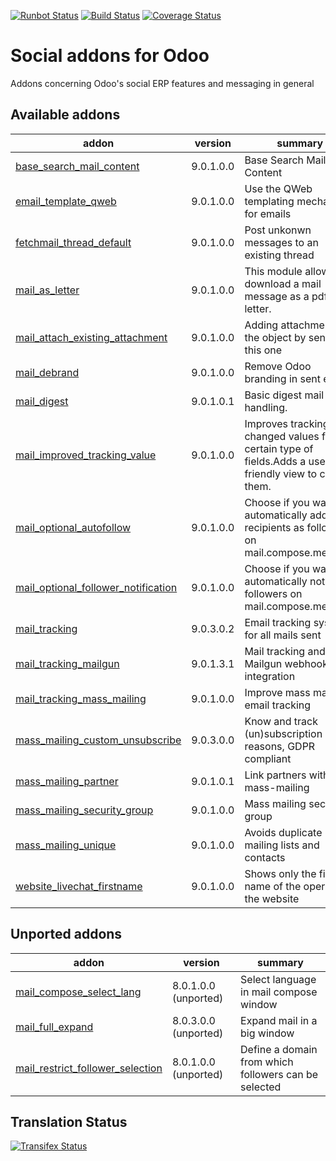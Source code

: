 [![Runbot Status](https://runbot.odoo-community.org/runbot/badge/flat/205/9.0.svg)](https://runbot.odoo-community.org/runbot/repo/github-com-oca-social-205)
[![Build Status](https://travis-ci.org/OCA/social.svg?branch=9.0)](https://travis-ci.org/OCA/social)
[![Coverage Status](https://coveralls.io/repos/OCA/social/badge.svg?branch=9.0)](https://coveralls.io/r/OCA/social?branch=9.0)

Social addons for Odoo
======================

Addons concerning Odoo's social ERP features and messaging in general

[//]: # (addons)

Available addons
----------------
addon | version | summary
--- | --- | ---
[base_search_mail_content](base_search_mail_content/) | 9.0.1.0.0 | Base Search Mail Content
[email_template_qweb](email_template_qweb/) | 9.0.1.0.0 | Use the QWeb templating mechanism for emails
[fetchmail_thread_default](fetchmail_thread_default/) | 9.0.1.0.0 | Post unkonwn messages to an existing thread
[mail_as_letter](mail_as_letter/) | 9.0.1.0.0 | This module allows to download a mail message as a pdf letter.
[mail_attach_existing_attachment](mail_attach_existing_attachment/) | 9.0.1.0.0 | Adding attachment on the object by sending this one
[mail_debrand](mail_debrand/) | 9.0.1.0.0 | Remove Odoo branding in sent emails
[mail_digest](mail_digest/) | 9.0.1.0.1 | Basic digest mail handling.
[mail_improved_tracking_value](mail_improved_tracking_value/) | 9.0.1.0.0 | Improves tracking changed values for certain type of fields.Adds a user-friendly view to consult them.
[mail_optional_autofollow](mail_optional_autofollow/) | 9.0.1.0.0 | Choose if you want to automatically add new recipients as followers on mail.compose.message
[mail_optional_follower_notification](mail_optional_follower_notification/) | 9.0.1.0.0 | Choose if you want to automatically notify followers on mail.compose.message
[mail_tracking](mail_tracking/) | 9.0.3.0.2 | Email tracking system for all mails sent
[mail_tracking_mailgun](mail_tracking_mailgun/) | 9.0.1.3.1 | Mail tracking and Mailgun webhooks integration
[mail_tracking_mass_mailing](mail_tracking_mass_mailing/) | 9.0.1.0.0 | Improve mass mailing email tracking
[mass_mailing_custom_unsubscribe](mass_mailing_custom_unsubscribe/) | 9.0.3.0.0 | Know and track (un)subscription reasons, GDPR compliant
[mass_mailing_partner](mass_mailing_partner/) | 9.0.1.0.1 | Link partners with mass-mailing
[mass_mailing_security_group](mass_mailing_security_group/) | 9.0.1.0.0 | Mass mailing security group
[mass_mailing_unique](mass_mailing_unique/) | 9.0.1.0.0 | Avoids duplicate mailing lists and contacts
[website_livechat_firstname](website_livechat_firstname/) | 9.0.1.0.0 | Shows only the first name of the operator in the website


Unported addons
---------------
addon | version | summary
--- | --- | ---
[mail_compose_select_lang](mail_compose_select_lang/) | 8.0.1.0.0 (unported) | Select language in mail compose window
[mail_full_expand](mail_full_expand/) | 8.0.3.0.0 (unported) | Expand mail in a big window
[mail_restrict_follower_selection](mail_restrict_follower_selection/) | 8.0.1.0.0 (unported) | Define a domain from which followers can be selected

[//]: # (end addons)

Translation Status
------------------
[![Transifex Status](https://www.transifex.com/projects/p/OCA-social-9-0/chart/image_png)](https://www.transifex.com/projects/p/OCA-social-9-0)
